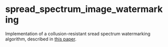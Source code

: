 # spread_spectrum_image_watermarking

Implementation of a collusion-resistant sread spectrum watermarking algorithm, described in [this paper](http://dns2.asia.edu.tw/~ysho/YSHO-English/2000%20Engineering/PDF/IEE%20Tra%20Ima%20Pro6,%201673.pdf).
